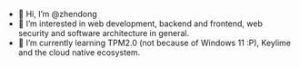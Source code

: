 - 👋 Hi, I’m @zhendong
- 👀 I’m interested in web development, backend and frontend, web security and software architecture in general.
- 🌱 I’m currently learning TPM2.0 (not because of Windows 11 :P), Keylime and the cloud native ecosystem.

<!---
zhendong/zhendong is a ✨ special ✨ repository because its `README.md` (this file) appears on your GitHub profile.
You can click the Preview link to take a look at your changes.
--->
